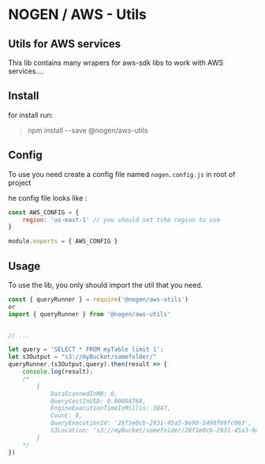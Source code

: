 # NOGEN / AWS - Utils

## Utils for AWS services

This lib contains many wrapers for aws-sdk libs to work with AWS services....

## Install 

for install run:

> npm install --save @nogen/aws-utils

## Config

To use you need create a config file named `nogen.config.js` in root of project

he config file looks like : 

```javascript
const AWS_CONFIG = {
    region: 'us-east-1' // you should set tshe region to use
}

module.exports = { AWS_CONFIG }
```

## Usage

To use the lib, you only should import the util that you need.

```javascript
const { queryRunner } = require('@nogen/aws-utils')
or
import { queryRunner } from '@nogen/aws-utils'


// ...

let query = 'SELECT * FROM myTable limit 1';
let s3Output = "s3://myBucket/somefolder/"
queryRunner.(s3Output,query).then(result => {
    console.log(result);
    /*
        {
            DataScannedInMB: 0,
            QueryCostInUSD: 0.00004768,
            EngineExecutionTimeInMillis: 3847,
            Count: 0,
            QueryExecutionId: '28f1e0cb-2931-45a3-9e90-5498f09fc063',
            S3Location: 's3://myBucket/somefolder/28f1e0cb-2931-45a3-9e90-5498f09fc063.csv'
        }
    */
})

```